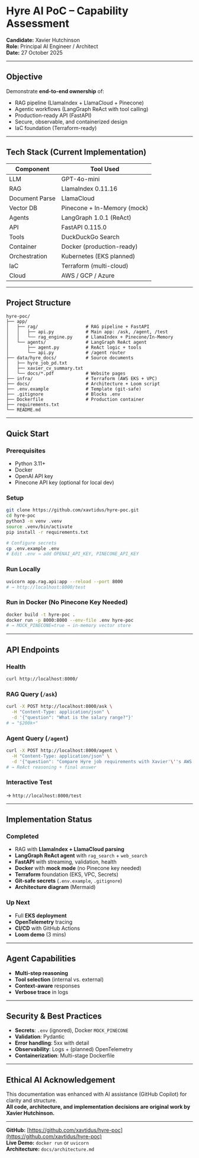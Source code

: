 # Hyre AI PoC – Capability Assessment

**Candidate:** Xavier Hutchinson  
**Role:** Principal AI Engineer / Architect  
**Date:** 27 October 2025

---

## Objective
Demonstrate **end-to-end ownership** of:
- RAG pipeline (LlamaIndex + LlamaCloud + Pinecone)
- Agentic workflows (LangGraph ReAct with tool calling)
- Production-ready API (FastAPI)
- Secure, observable, and containerized design
- IaC foundation (Terraform-ready)

---

## Tech Stack (Current Implementation)
| Component       | Tool Used                    |
|----------------|------------------------------|
| LLM             | GPT-4o-mini                  |
| RAG             | LlamaIndex 0.11.16           |
| Document Parse  | LlamaCloud                   |
| Vector DB       | Pinecone + In-Memory (mock)  |
| Agents          | LangGraph 1.0.1 (ReAct)      |
| API             | FastAPI 0.115.0              |
| Tools           | DuckDuckGo Search            |
| Container       | Docker (production-ready)    |
| Orchestration   | Kubernetes (EKS planned)     |
| IaC             | Terraform (multi-cloud)      |
| Cloud           | AWS / GCP / Azure            |

---

## Project Structure
```
hyre-poc/
├── app/
│   ├── rag/                  # RAG pipeline + FastAPI
│   │   ├── api.py            # Main app: /ask, /agent, /test
│   │   └── rag_engine.py     # LlamaIndex + Pinecone/In-Memory
│   └── agents/               # LangGraph ReAct agent
│       ├── agent.py          # ReAct logic + tools
│       └── api.py            # /agent router
├── data/hyre_docs/           # Source documents
│   ├── hyre_job_pd.txt
│   ├── xavier_cv_summary.txt
│   └── docs/*.pdf            # Website pages
├── infra/                    # Terraform (AWS EKS + VPC)
├── docs/                     # Architecture + Loom script
├── .env.example              # Template (git-safe)
├── .gitignore                # Blocks .env
├── Dockerfile                # Production container
├── requirements.txt
└── README.md
```

---

## Quick Start

### Prerequisites
- Python 3.11+
- Docker
- OpenAI API key
- Pinecone API key (optional for local dev)

### Setup
```bash
git clone https://github.com/xavtidus/hyre-poc.git
cd hyre-poc
python3 -m venv .venv
source .venv/bin/activate
pip install -r requirements.txt

# Configure secrets
cp .env.example .env
# Edit .env → add OPENAI_API_KEY, PINECONE_API_KEY
```

### Run Locally
```bash
uvicorn app.rag.api:app --reload --port 8000
# → http://localhost:8000/test
```

### Run in Docker (No Pinecone Key Needed)
```bash
docker build -t hyre-poc .
docker run -p 8000:8000 --env-file .env hyre-poc
# → MOCK_PINECONE=true → in-memory vector store
```

---

## API Endpoints

### Health
```bash
curl http://localhost:8000/
```

### RAG Query (`/ask`)
```bash
curl -X POST http://localhost:8000/ask \
  -H "Content-Type: application/json" \
  -d '{"question": "What is the salary range?"}'
# → "$200k+"
```

### Agent Query (`/agent`)
```bash
curl -X POST http://localhost:8000/agent \
  -H "Content-Type: application/json" \
  -d '{"question": "Compare Hyre job requirements with Xavier'\''s AWS experience"}'
# → ReAct reasoning + final answer
```

### Interactive Test
→ `http://localhost:8000/test`

---

## Implementation Status

### Completed
- RAG with **LlamaIndex + LlamaCloud parsing**
- **LangGraph ReAct agent** with `rag_search` + `web_search`
- **FastAPI** with streaming, validation, health
- **Docker** with **mock mode** (no Pinecone key needed)
- **Terraform** foundation (EKS, VPC, Secrets)
- **Git-safe secrets** (`.env.example`, `.gitignore`)
- **Architecture diagram** (Mermaid)

### Up Next
- Full **EKS deployment**
- **OpenTelemetry** tracing
- **CI/CD** with GitHub Actions
- **Loom demo** (3 mins)

---

## Agent Capabilities

- **Multi-step reasoning**
- **Tool selection** (internal vs. external)
- **Context-aware** responses
- **Verbose trace** in logs

---

## Security & Best Practices

- **Secrets**: `.env` (ignored), Docker `MOCK_PINECONE`
- **Validation**: Pydantic
- **Error handling**: 5xx with detail
- **Observability**: Logs + (planned) OpenTelemetry
- **Containerization**: Multi-stage Dockerfile

---

## Ethical AI Acknowledgement

This documentation was enhanced with AI assistance (GitHub Copilot) for clarity and structure.  
**All code, architecture, and implementation decisions are original work by Xavier Hutchinson.**

---

**GitHub:** [https://github.com/xavtidus/hyre-poc](https://github.com/xavtidus/hyre-poc)  
**Live Demo:** `docker run` or `uvicorn`  
**Architecture:** `docs/architecture.md` 